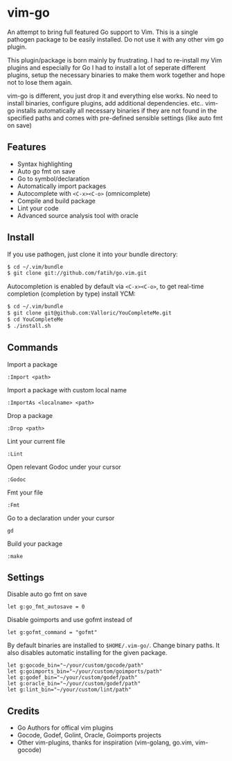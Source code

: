 # vim-go

An attempt to bring full featured Go support to Vim. This is a single pathogen
package to be easily installed. Do not use it with any other vim go plugin.

This plugin/package is born mainly by frustrating. I had to re-install my Vim
plugins and especially for Go I had to install a lot of seperate different
plugins, setup the necessary binaries to make them work together and hope not
to lose them again.

vim-go is different, you just drop it and everything else works. No need to
install binaries, configure plugins, add additional dependencies. etc..  vim-go
installs automatically all necessary binaries if they are not found in the
specified paths and comes with pre-defined sensible settings (like auto fmt on
save)

## Features

* Syntax highlighting
* Auto go fmt on save
* Go to symbol/declaration
* Automatically import packages
* Autocomplete with `<C-x><C-o>` (omnicomplete)
* Compile and build package
* Lint your code
* Advanced source analysis tool with oracle

## Install

If you use pathogen, just clone it into your bundle directory:

```bash
$ cd ~/.vim/bundle
$ git clone git://github.com/fatih/go.vim.git
```

Autocompletion is enabled by default via `<C-x><C-o>`, to get real-time
completion (completion by type) install YCM:

```bash
$ cd ~/.vim/bundle
$ git clone git@github.com:Valloric/YouCompleteMe.git
$ cd YouCompleteMe
$ ./install.sh
```

## Commands

Import a package

	:Import <path>

Import a package with custom local name

	:ImportAs <localname> <path>

Drop a package

	:Drop <path>

Lint your current file

	:Lint

Open relevant Godoc under your cursor

	:Godoc

Fmt your file

	:Fmt

Go to a declaration under your cursor

	gd

Build your package

	:make

## Settings


Disable auto go fmt on save

    let g:go_fmt_autosave = 0

Disable goimports and use gofmt instead of

    let g:gofmt_command = "gofmt"

By default binaries are installed to `$HOME/.vim-go/`.
Change binary paths. It also disables automatic installing for the given package.

    let g:gocode_bin="~/your/custom/gocode/path"
    let g:goimports_bin="~/your/custom/goimports/path"
    let g:godef_bin="~/your/custom/godef/path"
    let g:oracle_bin="~/your/custom/godef/path"
    let g:lint_bin="~/your/custom/lint/path"

## Credits

- Go Authors for offical vim plugins
- Gocode, Godef, Golint, Oracle, Goimports projects
- Other vim-plugins, thanks for inspiration (vim-golang, go.vim, vim-gocode)

